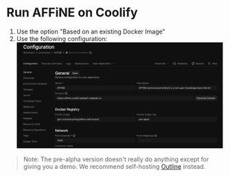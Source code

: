 # Run AFFiNE on Coolify
1. Use the option "Based on an existing Docker Image"
2. Use the following configuration:
   ![configuration](./configuration.png)

> Note: The pre-alpha version doesn't really do anything except for giving you a demo. We recommend self-hosting [Outline](https://github.com/grayhatdevelopers/outline-coolify/) instead.
